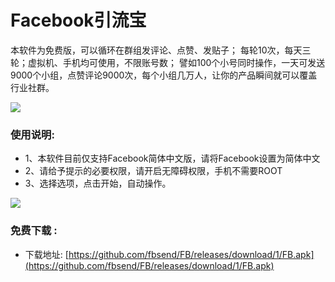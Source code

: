 # Facebook引流宝
本软件为免费版，可以循环在群组发评论、点赞、发贴子；
每轮10次，每天三轮；虚拟机、手机均可使用，不限账号数；
譬如100个小号同时操作，一天可发送9000个小组，点赞评论9000次，每个小组几万人，让你的产品瞬间就可以覆盖行业社群。

![](https://ae04.alicdn.com/kf/H17451e6ec16a4c1ead3426648e0b10e7h.jpg)


### 使用说明:

* 1、本软件目前仅支持Facebook简体中文版，请将Facebook设置为简体中文<br>
* 2、请给予提示的必要权限，请开启无障碍权限，手机不需要ROOT<br>
* 3、选择选项，点击开始，自动操作。

![](https://ae02.alicdn.com/kf/H90085c1442754d9abb06d9a219fb0f95s.jpg)

### 免费下载 :

* 下载地址: [https://github.com/fbsend/FB/releases/download/1/FB.apk](https://github.com/fbsend/FB/releases/download/1/FB.apk)
